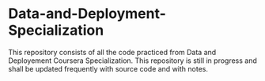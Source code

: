 # Data-and-Deployment-Specialization
 This repository consists of all the code practiced from Data and Deployement Coursera Specialization. This repository is still in progress and shall be updated frequently with source code and with notes.
